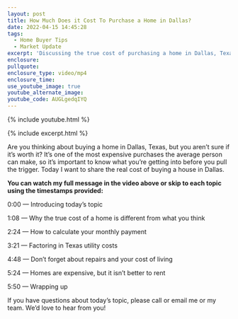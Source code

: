 ```yaml
---
layout: post
title: How Much Does it Cost To Purchase a Home in Dallas?
date: 2022-04-15 14:45:28
tags:
  - Home Buyer Tips
  - Market Update
excerpt: 'Discussing the true cost of purchasing a home in Dallas, Texas. '
enclosure:
pullquote:
enclosure_type: video/mp4
enclosure_time:
use_youtube_image: true
youtube_alternate_image:
youtube_code: AUGLgedqIYQ
---
```

{% include youtube.html %}

{% include excerpt.html %}

Are you thinking about buying a home in Dallas, Texas, but you aren’t sure if it’s worth it? It’s one of the most expensive purchases the average person can make, so it’s important to know what you’re getting into before you pull the trigger. Today I want to share the real cost of buying a house in Dallas.

**You can watch my full message in the video above or skip to each topic using the timestamps provided:**

0:00 — Introducing today’s topic

1:08 — Why the true cost of a home is different from what you think&nbsp;

2:24 — How to calculate your monthly payment

3:21 — Factoring in Texas utility costs

4:48 — Don’t forget about repairs and your cost of living

5:24 — Homes are expensive, but it isn’t better to rent&nbsp;

5:50 — Wrapping up

If you have questions about today’s topic, please call or email me or my team. We’d love to hear from you\!&nbsp;
